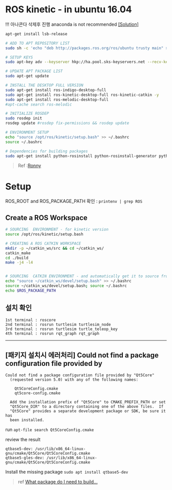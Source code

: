 # ROS kinetic - in ubuntu 16.04 

!!! 아나콘다 삭제후 진행 anaconda is not recommended [[Solution]](https://github.com/udacity/RoboND-Python-StarterKit/blob/master/doc/linux_ros_anaconda_warning.md)


```bash
apt-get install lsb-release

# ADD TO APT REPOSITORY LIST
sudo sh -c 'echo "deb http://packages.ros.org/ros/ubuntu trusty main" > /etc/apt/sources.list.d/ros-latest.list'

# SETUP KEYS 
sudo apt-key adv --keyserver hkp://ha.pool.sks-keyservers.net --recv-key 421C365BD9FF1F717815A3895523BAEEB01FA116

# UPDATE APT PACKAGE LIST
sudo apt-get update

# INSTALL THE DESKTOP FULL VERSION
sudo apt-get install ros-indigo-desktop-full
sudo apt-get install ros-kinetic-desktop-full ros-kinetic-catkin -y
sudo apt-get install ros-melodic-desktop-full
#apt-cache search ros-melodic

# INITIALIZE ROSDEP
sudo rosdep init
rosdep update #rosdep fix-permissions && rosdep update

# ENVIRONMENT SETUP
echo "source /opt/ros/kinetic/setup.bash" >> ~/.bashrc
source ~/.bashrc

# Dependencies for building packages
sudo apt-get install python-rosinstall python-rosinstall-generator python-wstool build-essential -y

```

> Ref :[Ronny](http://ronny.rest/blog/post_2017_03_29_ros/)



# Setup

ROS_ROOT and ROS_PACKAGE_PATH 확인  : `printenv | grep ROS`

## Create a ROS Workspace

```bash 
# SOURCING  ENVIRONMENT - for kinetic version
source /opt/ros/kinetic/setup.bash

# CREATING A ROS CATKIN WORKSPACE
mkdir -p ~/catkin_ws/src && cd ~/catkin_ws/
catkin_make
cd ./build 
make -j4 -l4


# SOURCING  CATKIN ENVIRONMENT - and automatically get it to source from now on
echo "source ~/catkin_ws/devel/setup.bash" >> ~/.bashrc
source ~/catkin_ws/devel/setup.bash; source ~/.bashrc
echo $ROS_PACKAGE_PATH

```

## 설치 확인 

```
1st terminal : roscore
2nd terminal : rosrun turtlesim turtlesim_node
3rd terminal : rosrun turtlesim turtle_teleop_key
4th terminal : rosrun rqt_graph rqt_graph
```

---

## [패키지 설치시 에러처리] Could not find a package configuration file provided by

```
Could not find a package configuration file provided by "Qt5Core"
  (requested version 5.0) with any of the following names:

    Qt5CoreConfig.cmake
    qt5core-config.cmake

  Add the installation prefix of "Qt5Core" to CMAKE_PREFIX_PATH or set
  "Qt5Core_DIR" to a directory containing one of the above files.  If
  "Qt5Core" provides a separate development package or SDK, be sure it has
  been installed.
```

run `apt-file search Qt5CoreConfig.cmake`

review the result

```
qtbase5-dev: /usr/lib/x86_64-linux-gnu/cmake/Qt5Core/Qt5CoreConfig.cmake
qtbase5-gles-dev: /usr/lib/x86_64-linux-gnu/cmake/Qt5Core/Qt5CoreConfig.cmake
```

Install the missing package `sudo apt install qtbase5-dev`

> ref [What package do I need to build...](https://askubuntu.com/questions/374755/what-package-do-i-need-to-build-a-qt-5-cmake-application/374775)


